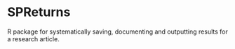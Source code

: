 # SPReturns
R package for systematically saving, documenting and outputting results for a research article.
